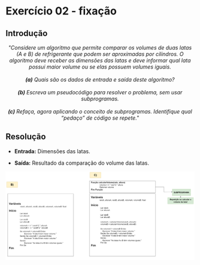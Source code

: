 # Exercício 02 - fixação
  
## Introdução 
<div align="center">

_"Considere um algoritmo que permite comparar os volumes de duas latas (A
e B) de refrigerante que podem ser aproximadas por cilindros. O algoritmo
deve receber as dimensões das latas e deve informar qual lata possui maior
volume ou se elas possuem volumes iguais. <br> <br>
**(a)** Quais são os dados de entrada e saída deste algoritmo? <br> <br>
**(b)** Escreva um pseudocódigo para resolver o problema, sem usar subprogramas. <br> <br>
**(c)** Refaça, agora aplicando o conceito de subprogramas. Identifique qual
“pedaço” de código se repete."_

</div>

## Resolução

- **Entrada:** Dimensões das latas.

- **Saída:** Resultado da comparação do volume das latas.

<div align="center">

![](../imagens/fex02.png)

</div>
